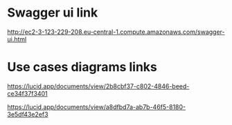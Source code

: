 # Swagger ui link
http://ec2-3-123-229-208.eu-central-1.compute.amazonaws.com/swagger-ui.html

# Use cases diagrams links
https://lucid.app/documents/view/2b8cbf37-c802-4846-beed-ce34f37f3401

https://lucid.app/documents/view/a8dfbd7a-ab7b-46f5-8180-3e5df43e2ef3